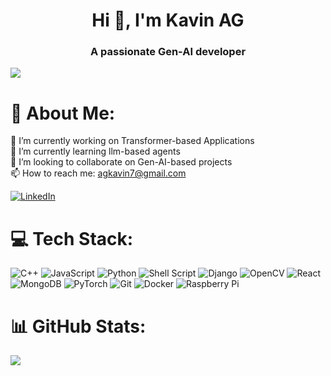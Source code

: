 <h1 align="center">Hi 👋, I'm Kavin AG</h1>
<h3 align="center">A passionate Gen-AI developer</h3>

![](https://komarev.com/ghpvc/?username=agkavin)
# 💫 About Me:
🔭 I’m currently working on Transformer-based Applications  
🌱 I’m currently learning llm-based agents  
👯 I’m looking to collaborate on Gen-AI-based projects  
📫 How to reach me: [agkavin7@gmail.com](mailto:agkavin7@gmail.com) <br/>  
<!--
👨‍💻 All of my projects are available at [portfolio link]  
📝 I regularly write articles on [blog link]  
📄 Know about my experiences at [experience link] -->
[![LinkedIn](https://img.shields.io/badge/LinkedIn-%230077B5.svg?logo=linkedin&logoColor=white)](https://linkedin.com/in/agkavin) 


# 💻 Tech Stack:
![C++](https://img.shields.io/badge/c++-%2300599C.svg?style=flat&logo=c%2B%2B&logoColor=white) ![JavaScript](https://img.shields.io/badge/javascript-%23323330.svg?style=flat&logo=javascript&logoColor=%23F7DF1E) ![Python](https://img.shields.io/badge/python-3670A0?style=flat&logo=python&logoColor=ffdd54) ![Shell Script](https://img.shields.io/badge/shell_script-%23121011.svg?style=flat&logo=gnu-bash&logoColor=white) ![Django](https://img.shields.io/badge/django-%23092E20.svg?style=flat&logo=django&logoColor=white) ![OpenCV](https://img.shields.io/badge/opencv-%23white.svg?style=flat&logo=opencv&logoColor=white) ![React](https://img.shields.io/badge/react-%2320232a.svg?style=flat&logo=react&logoColor=%2361DAFB) ![MongoDB](https://img.shields.io/badge/MongoDB-%234ea94b.svg?style=flat&logo=mongodb&logoColor=white) ![PyTorch](https://img.shields.io/badge/PyTorch-%23EE4C2C.svg?style=flat&logo=PyTorch&logoColor=white) ![Git](https://img.shields.io/badge/git-%23F05033.svg?style=flat&logo=git&logoColor=white) ![Docker](https://img.shields.io/badge/docker-%230db7ed.svg?style=flat&logo=docker&logoColor=white) ![Raspberry Pi](https://img.shields.io/badge/-RaspberryPi-C51A4A?style=flat&logo=Raspberry-Pi)
# 📊 GitHub Stats:
<!-- ![](https://github-readme-stats.vercel.app/api?username=agkavin&theme=dark&hide_border=false&include_all_commits=false&count_private=false)<br/>
![](https://github-readme-stats.vercel.app/api/top-langs/?username=agkavin&theme=dark&hide_border=false&include_all_commits=false&count_private=false&layout=compact)
 -->
 ![](https://github-readme-streak-stats.herokuapp.com/?user=agkavin&theme=dark&hide_border=false)<br/>


